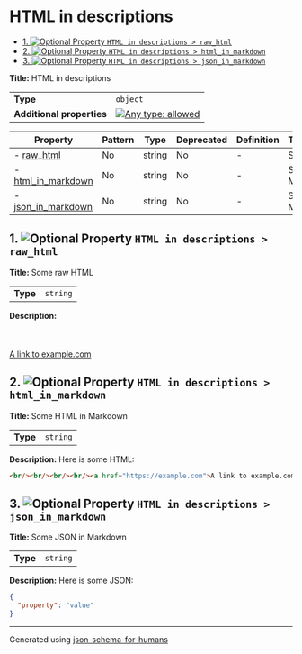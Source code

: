 # HTML in descriptions

- [1. ![Optional](https://img.shields.io/badge/Optional-yellow) Property `HTML in descriptions > raw_html`](#raw_html)
- [2. ![Optional](https://img.shields.io/badge/Optional-yellow) Property `HTML in descriptions > html_in_markdown`](#html_in_markdown)
- [3. ![Optional](https://img.shields.io/badge/Optional-yellow) Property `HTML in descriptions > json_in_markdown`](#json_in_markdown)

**Title:** HTML in descriptions

|                           |                                                                                                                                   |
| ------------------------- | --------------------------------------------------------------------------------------------------------------------------------- |
| **Type**                  | `object`                                                                                                                          |
| **Additional properties** | [![Any type: allowed](https://img.shields.io/badge/Any%20type-allowed-green)](# "Additional Properties of any type are allowed.") |

| Property                                 | Pattern | Type   | Deprecated | Definition | Title/Description     |
| ---------------------------------------- | ------- | ------ | ---------- | ---------- | --------------------- |
| - [raw_html](#raw_html )                 | No      | string | No         | -          | Some raw HTML         |
| - [html_in_markdown](#html_in_markdown ) | No      | string | No         | -          | Some HTML in Markdown |
| - [json_in_markdown](#json_in_markdown ) | No      | string | No         | -          | Some JSON in Markdown |

## <a name="raw_html"></a>1. ![Optional](https://img.shields.io/badge/Optional-yellow) Property `HTML in descriptions > raw_html`

**Title:** Some raw HTML

|          |          |
| -------- | -------- |
| **Type** | `string` |

**Description:** <br/><br/><br/><br/><a href="https://example.com">A link to example.com</a>

## <a name="html_in_markdown"></a>2. ![Optional](https://img.shields.io/badge/Optional-yellow) Property `HTML in descriptions > html_in_markdown`

**Title:** Some HTML in Markdown

|          |          |
| -------- | -------- |
| **Type** | `string` |

**Description:** Here is some HTML:
```html
<br/><br/><br/><br/><a href="https://example.com">A link to example.com</a>
```

## <a name="json_in_markdown"></a>3. ![Optional](https://img.shields.io/badge/Optional-yellow) Property `HTML in descriptions > json_in_markdown`

**Title:** Some JSON in Markdown

|          |          |
| -------- | -------- |
| **Type** | `string` |

**Description:** Here is some JSON:
```json
{
  "property": "value"
}
```

----------------------------------------------------------------------------------------------------------------------------
Generated using [json-schema-for-humans](https://github.com/coveooss/json-schema-for-humans)
